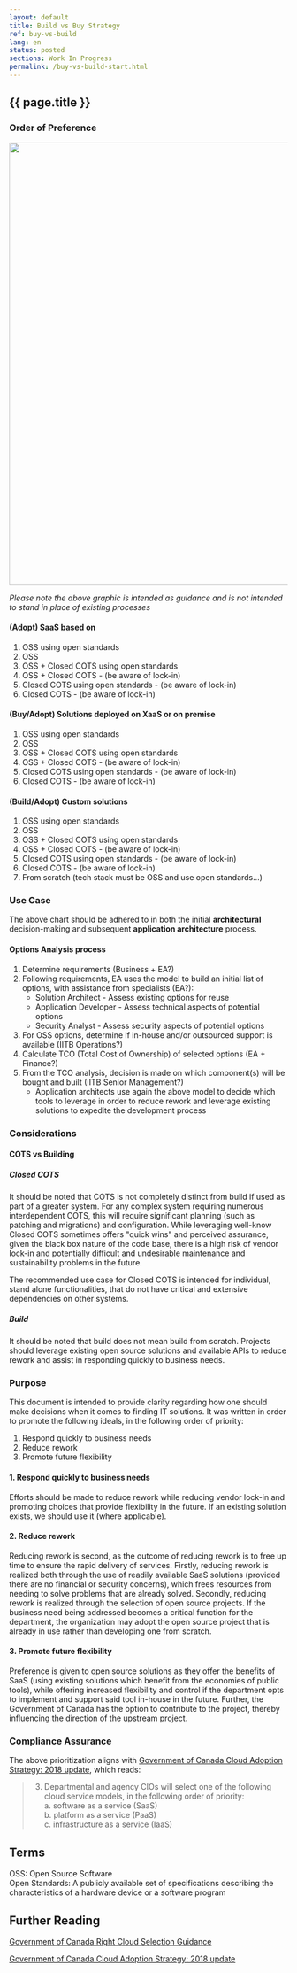 ```yaml
---
layout: default
title: Build vs Buy Strategy
ref: buy-vs-build
lang: en
status: posted
sections: Work In Progress
permalink: /buy-vs-build-start.html
---
```


## {{ page.title }}

### Order of Preference

<!--markdownlint-disable MD033-->
<a href="/ITStrategy/assets/images/Buy_vs_Build_Decision_Tree.png"><img src="/ITStrategy/assets/images/Buy_vs_Build_Decision_Tree.png" alt="" width="800"/></a>
<!--markdownlint-enable MD033-->

<!--markdownlint-disable MD036-->
_Please note the above graphic is intended as guidance and is not intended to stand in place of existing processes_
<!--markdownlint-enable MD036-->

#### (Adopt) SaaS based on

1. OSS using open standards
1. OSS
1. OSS + Closed COTS using open standards
1. OSS + Closed COTS - (be aware of lock-in)
1. Closed COTS using open standards - (be aware of lock-in)
1. Closed COTS - (be aware of lock-in)

#### (Buy/Adopt) Solutions deployed on XaaS or on premise

1. OSS using open standards
1. OSS
1. OSS + Closed COTS using open standards
1. OSS + Closed COTS - (be aware of lock-in)
1. Closed COTS using open standards - (be aware of lock-in)
1. Closed COTS - (be aware of lock-in)

#### (Build/Adopt) Custom solutions

1. OSS using open standards
1. OSS
1. OSS + Closed COTS using open standards
1. OSS + Closed COTS - (be aware of lock-in)
1. Closed COTS using open standards - (be aware of lock-in)
1. Closed COTS - (be aware of lock-in)
1. From scratch (tech stack must be OSS and use open standards...)

### Use Case

The above chart should be adhered to in both the initial **architectural** decision-making and subsequent **application architecture** process.

#### Options Analysis process

1. Determine requirements (Business + EA?)
1. Following requirements, EA uses the model to build an initial list of options, with assistance from specialists (EA?):
   - Solution Architect - Assess existing options for reuse
   - Application Developer - Assess technical aspects of potential options
   - Security Analyst - Assess security aspects of potential options
1. For OSS options, determine if in-house and/or outsourced support is available (IITB Operations?)
1. Calculate TCO (Total Cost of Ownership) of selected options (EA + Finance?)
1. From the TCO analysis, decision is made on which component(s) will be bought and built (IITB Senior Management?)
   - Application architects use again the above model to decide which tools to leverage in order to reduce rework and leverage existing solutions to expedite the development process

### Considerations

#### COTS vs Building

##### Closed COTS

It should be noted that COTS is not completely distinct from build if used as part of a greater system. For any complex system requiring numerous interdependent COTS, this will require significant planning (such as patching and migrations) and configuration.
While leveraging well-know Closed COTS sometimes offers "quick wins" and perceived assurance, given the black box nature of the code base, there is a high risk of vendor lock-in and potentially difficult and undesirable maintenance and sustainability problems in the future.

The recommended use case for Closed COTS is intended for individual, stand alone functionalities, that do not have critical and extensive dependencies on other systems.

##### Build

It should be noted that build does not mean build from scratch. Projects should leverage existing open source solutions and available APIs to reduce rework and assist in responding quickly to business needs.

### Purpose

This document is intended to provide clarity regarding how one should make decisions when it comes to finding IT solutions.
It was written in order to promote the following ideals, in the following order of priority:

1. Respond quickly to business needs
2. Reduce rework
3. Promote future flexibility

#### 1. Respond quickly to business needs

Efforts should be made to reduce rework while reducing vendor lock-in and promoting choices that provide flexibility in the future. If an existing solution exists, we should use it (where applicable).

#### 2. Reduce rework

Reducing rework is second, as the outcome of reducing rework is to free up time to ensure the rapid delivery of services.
Firstly, reducing rework is realized both through the use of readily available SaaS solutions (provided there are no financial or security concerns), which frees resources from needing to solve problems that are already solved.
Secondly, reducing rework is realized through the selection of open source projects. If the business need being addressed becomes a critical function for the department, the organization may adopt the open source project that is already in use rather than developing one from scratch.

#### 3. Promote future flexibility

Preference is given to open source solutions as they offer the benefits of SaaS (using existing solutions which benefit from the economies of public tools), while offering increased flexibility and control if the department opts to implement and support said tool in-house in the future. Further, the Government of Canada has the option to contribute to the project, thereby influencing the direction of the upstream project.

### Compliance Assurance

The above prioritization aligns with [Government of Canada Cloud Adoption Strategy: 2018 update](https://www.canada.ca/en/government/system/digital-government/modern-emerging-technologies/cloud-services/government-canada-cloud-adoption-strategy.html), which reads:

<!--markdownlint-disable MD029-->
> 3. Departmental and agency CIOs will select one of the following cloud service models, in the following order of priority:  
a. software as a service (SaaS)  
b. platform as a service (PaaS)  
c. infrastructure as a service (IaaS)
<!--markdownlint-enable MD029-->

## Terms

OSS: Open Source Software  
Open Standards: A publicly available set of specifications describing the characteristics of a hardware device or a software program

## Further Reading

[Government of Canada Right Cloud Selection Guidance](https://www.canada.ca/en/government/system/digital-government/modern-emerging-technologies/cloud-services/government-canada-right-cloud-selection-guidance.html)

[Government of Canada Cloud Adoption Strategy: 2018 update](https://www.canada.ca/en/government/system/digital-government/modern-emerging-technologies/cloud-services/government-canada-cloud-adoption-strategy.html)
